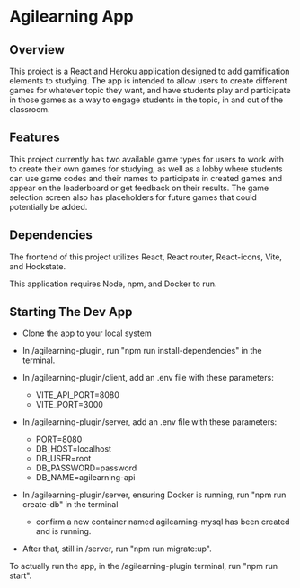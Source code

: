 # Agilearning App

## Overview

This project is a React and Heroku application designed to add gamification elements to studying. The app is intended to allow users to create different games for whatever topic they want, and have students play and participate in those games as a way to engage students in the topic, in and out of the classroom.

## Features

This project currently has two available game types for users to work with to create their own games for studying, as well as a lobby where students can use game codes and their names to participate in created games and appear on the leaderboard or get feedback on their results. The game selection screen also has placeholders for future games that could potentially be added.

## Dependencies

The frontend of this project utilizes React, React router, React-icons, Vite, and Hookstate.

This application requires Node, npm, and Docker to run.

## Starting The Dev App

- Clone the app to your local system
- In /agilearning-plugin, run "npm run install-dependencies" in the terminal.
- In /agilearning-plugin/client, add an .env file with these parameters:
  - VITE_API_PORT=8080
  - VITE_PORT=3000
- In /agilearning-plugin/server, add an .env file with these parameters:

  - PORT=8080
  - DB_HOST=localhost
  - DB_USER=root
  - DB_PASSWORD=password
  - DB_NAME=agilearning-api

- In /agilearning-plugin/server, ensuring Docker is running, run "npm run create-db" in the terminal
  - confirm a new container named agilearning-mysql has been created and is running.
- After that, still in /server, run "npm run migrate:up".

To actually run the app, in the /agilearning-plugin terminal, run "npm run start".
